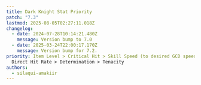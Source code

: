```yaml
---
title: Dark Knight Stat Priority
patch: "7.3"
lastmod: 2025-08-05T02:27:11.018Z
changelog:
  - date: 2024-07-28T10:14:21.480Z
    message: Version bump to 7.0
  - date: 2025-03-24T22:00:17.170Z
    message: Version bump for 7.2.
priority: Item Level > Critical Hit > Skill Speed (to desired GCD speed) >
  Direct Hit Rate > Determination > Tenacity
authors:
  - silaqui-amakiir
---
```

